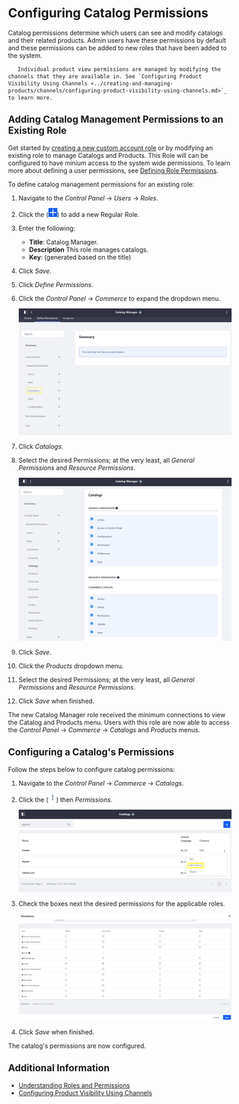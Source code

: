# Configuring Catalog Permissions

Catalog permissions determine which users can see and modify catalogs and their related products. Admin users have these permissions by default and these permissions can be added to new roles that have been added to the system.

```note::
   Individual product view permissions are managed by modifying the channels that they are available in. See `Configuring Product Visibility Using Channels <../creating-and-managing-products/channels/configuring-product-visibility-using-channels.md>`_ to learn more.
```

## Adding Catalog Management Permissions to an Existing Role

Get started by [creating a new custom account role](../../account-management/creating-a-custom-account-role.md) or by modifying an existing role to manage Catalogs and Products. This Role will can be configured to have minium access to the system wide permissions. To learn more about defining a user permissions, see [Defining Role Permissions](https://learn.liferay.com/dxp/7.x/en/users-and-permissions/roles-and-permissions/defining-role-permissions.html).

To define catalog management permissions for an existing role:

1. Navigate to the _Control Panel_ &rarr; _Users_ &rarr; _Roles_.
1. Click the (![Add icon](../../images/icon-add.png)) to add a new Regular Role.
1. Enter the following:

     * **Title**: Catalog Manager.
     * **Description** This role manages catalogs.
     * **Key**: (generated based on the title)

1. Click _Save_.
1. Click _Define Permissions_.
1. Click the _Control Panel_ &rarr; _Commerce_ to expand the dropdown menu.

    ![Navigate to Commerce Catalogs Permissions.](./configuring-catalog-permissions/images/03.png)

1. Click _Catalogs_.
1. Select the desired Permissions; at the very least, all _General Permissions_ and _Resource Permissions_.

    ![Select Catalogs Permissions.](./configuring-catalog-permissions/images/04.png)

1. Click _Save_.
1. Click the _Products_ dropdown menu.
1. Select the desired Permissions; at the very least, all _General Permissions_ and _Resource Permissions_.
1. Click _Save_ when finished.

The new Catalog Manager role received the minimum connections to view the Catalog and Products menu. Users with this role are now able to access the _Control Panel_ &rarr; _Commerce_ &rarr; _Catalogs_ and _Products_ menus.

## Configuring a Catalog's Permissions

Follow the steps below to configure catalog permissions:

1. Navigate to the _Control Panel_ &rarr; _Commerce_ &rarr; _Catalogs_.
1. Click the (![3-dot icon](../../images/icon-actions.png)) then _Permissions_.

    ![Users can edit Permissions.](./configuring-catalog-permissions/images/01.png)

1. Check the boxes next the desired permissions for the applicable roles.

    ![Select the desired permissions.](./configuring-catalog-permissions/images/02.png)

1. Click _Save_ when finished.

The catalog's permissions are now configured.

## Additional Information

* [Understanding Roles and Permissions](https://learn.liferay.com/dxp/7.x/en/users-and-permissions/roles-and-permissions/understanding-roles-and-permissions.html)
* [Configuring Product Visibility Using Channels](../creating-and-managing-products/channels/configuring-product-visibility-using-channels.md)
